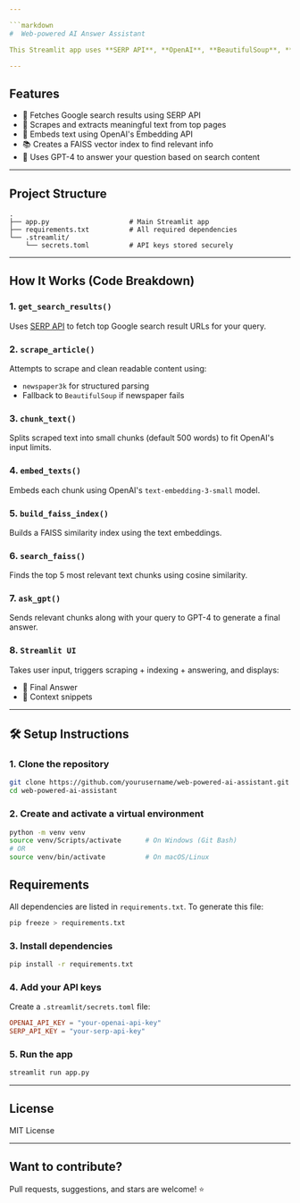 ```yaml
---

```markdown
#  Web-powered AI Answer Assistant

This Streamlit app uses **SERP API**, **OpenAI**, **BeautifulSoup**, **FAISS**, and **newspaper3k** to fetch and process content from top Google search results, then answers your question using GPT-4 based on that data.

---
```


##  Features

- 🔎 Fetches Google search results using SERP API
- 📰 Scrapes and extracts meaningful text from top pages
- 🧠 Embeds text using OpenAI's Embedding API
- 📚 Creates a FAISS vector index to find relevant info
- 🤖 Uses GPT-4 to answer your question based on search content

---

##  Project Structure

```
.
├── app.py                    # Main Streamlit app
├── requirements.txt          # All required dependencies
└── .streamlit/
    └── secrets.toml          # API keys stored securely
```

---

##  How It Works (Code Breakdown)

### 1. `get_search_results()`
Uses [SERP API](https://serpapi.com/) to fetch top Google search result URLs for your query.

### 2. `scrape_article()`
Attempts to scrape and clean readable content using:
- `newspaper3k` for structured parsing
- Fallback to `BeautifulSoup` if newspaper fails

### 3. `chunk_text()`
Splits scraped text into small chunks (default 500 words) to fit OpenAI's input limits.

### 4. `embed_texts()`
Embeds each chunk using OpenAI's `text-embedding-3-small` model.

### 5. `build_faiss_index()`
Builds a FAISS similarity index using the text embeddings.

### 6. `search_faiss()`
Finds the top 5 most relevant text chunks using cosine similarity.

### 7. `ask_gpt()`
Sends relevant chunks along with your query to GPT-4 to generate a final answer.

### 8. `Streamlit UI`
Takes user input, triggers scraping + indexing + answering, and displays:
- 📌 Final Answer
- 📄 Context snippets

---

## 🛠️ Setup Instructions

### 1. Clone the repository

```bash
git clone https://github.com/yourusername/web-powered-ai-assistant.git
cd web-powered-ai-assistant
```

### 2. Create and activate a virtual environment

```bash
python -m venv venv
source venv/Scripts/activate      # On Windows (Git Bash)
# OR
source venv/bin/activate          # On macOS/Linux
```
##  Requirements

All dependencies are listed in `requirements.txt`. To generate this file:

```bash
pip freeze > requirements.txt
```

### 3. Install dependencies

```bash
pip install -r requirements.txt
```

### 4. Add your API keys

Create a `.streamlit/secrets.toml` file:

```toml
OPENAI_API_KEY = "your-openai-api-key"
SERP_API_KEY = "your-serp-api-key"
```

### 5. Run the app

```bash
streamlit run app.py
```

---

##  License

MIT License

---

##  Want to contribute?

Pull requests, suggestions, and stars are welcome! ⭐
